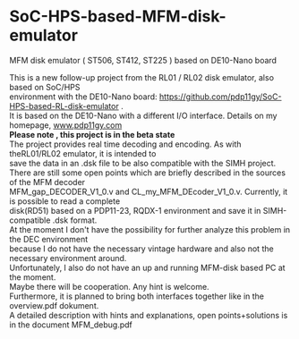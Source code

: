 # SoC-HPS-based-MFM-disk-emulator
 MFM disk emulator ( ST506, ST412, ST225 )  based on DE10-Nano  board
                                                                                 
                                                                                 
This is a new follow-up project from the RL01 / RL02 disk emulator, also based on SoC/HPS             
environment with the DE10-Nano board: https://github.com/pdp11gy/SoC-HPS-based-RL-disk-emulator .          
It is based on the DE10-Nano with a different I/O interface. Details on my homepage, www.pdp11gy.com    
**Please note , this project is in the beta state**                                                                                     
The project provides real time decoding and encoding. As with theRL01/RL02 emulator, it is intended to                
save the data in an .dsk file to be also compatible with the SIMH project.                                                       
There are still some open points which are briefly described in the sources of the MFM decoder                               
MFM_gap_DECODER_V1_0.v and CL_my_MFM_DEcoder_V1_0.v. Currently, it is possible to read a complete                      
disk(RD51) based on a PDP11-23, RQDX-1 environment and save it in SIMH-compatible .dsk format.         
At the moment I don't have the possibility for further analyze this problem in the DEC environment              
because I do not have the necessary vintage hardware and also not the necessary environment around.           
Unfortunately, I also do not have an up and running  MFM-disk based PC at the moment.                                                           
Maybe there will be cooperation. Any hint is welcome.                                                                                                                                                                         
Furthermore, it is planned to bring both interfaces together like in the overview.pdf dokument.                                                                                                        
A detailed description with hints and explanations, open points+solutions is in the document MFM_debug.pdf

 
